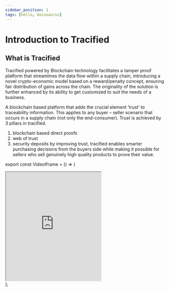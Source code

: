 ```yaml
---
sidebar_position: 1
tags: [hello, docusaurus]
---
```


# Introduction to Tracified


## What is Tracified



<VideoIframe></VideoIframe>

Tracified powered by Blockchain technology facilitates a tamper proof platform that streamlines the data flow within a supply chain, introducing a novel crypto-economic model based on a reward/penalty concept, ensuring fair distribution of gains across the chain. The originality of the solution is further enhanced by its ability to get customized to suit the needs of a business. 

A blockchain based platform that adds the crucial element ‘trust’ to traceability information. This applies to any buyer – seller scenario that occurs in a supply chain (not only the end-consumer). Trust is achieved by 3 pillars in tracified.

 1) blockchain based direct proofs 
 2) web of trust 
 3) security deposits by improving trust, tracified enables smarter purchasing decisions from the buyers side while making it possible for sellers who sell genuinely high quality products to prove their value. 




export const VideoIframe = () => (
  <div>
      <iframe width="60%" height="345" src="https://www.youtube.com/embed/d4WY6D_LkVg">
      </iframe>
  </div>
);

